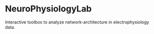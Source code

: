 # NeuroPhysiologyLab
Interactive toolbox to analyze network-architecture in electrophysiology data.
